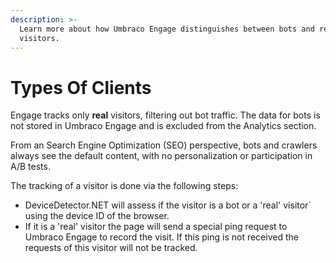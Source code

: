 ```yaml
---
description: >-
  Learn more about how Umbraco Engage distinguishes between bots and real
  visitors.
---
```


# Types Of Clients

Engage tracks only **real** visitors, filtering out bot traffic. The data for bots is not stored in Umbraco Engage and is excluded from the Analytics section.

From an Search Engine Optimization (SEO) perspective, bots and crawlers always see the default content, with no personalization or participation in A/B tests.

The tracking of a visitor is done via the following steps:

* DeviceDetector.NET will assess if the visitor is a bot or a 'real' visitor\` using the device ID of the browser.
* If it is a 'real' visitor the page will send a special ping request to Umbraco Engage to record the visit. If this ping is not received the requests of this visitor will not be tracked.

